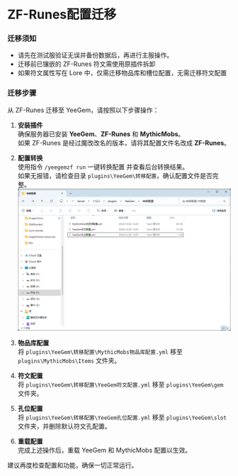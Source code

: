 # ZF-Runes配置迁移

### **迁移须知**
- 请先在测试服验证无误并备份数据后，再进行主服操作。  
- 迁移前已镶嵌的 ZF-Runes 符文需使用原插件拆卸
- 如果符文属性写在 Lore 中，仅需迁移物品库和槽位配置，无需迁移符文配置

### **迁移步骤**

从 ZF-Runes 迁移至 YeeGem，请按照以下步骤操作：

1. **安装插件**  
   确保服务器已安装 **YeeGem**、**ZF-Runes** 和 **MythicMobs**。  
   如果 ZF-Runes 是经过魔改改名的版本，请将其配置文件名改成 **ZF-Runes**。

2. **配置转换**  
   使用指令 `/yeegemzf run` 一键转换配置 并查看后台转换结果。  
   如果无报错，请检查目录 `plugins\YeeGem\转移配置`，确认配置文件是否完整。
   ![img.png](img/转移配置.png)

3. **物品库配置**  
   将 `plugins\YeeGem\转移配置\MythicMobs物品库配置.yml` 移至 `plugins\MythicMobs\Items` 文件夹。

4. **符文配置**  
   将 `plugins\YeeGem\转移配置\YeeGem符文配置.yml` 移至 `plugins\YeeGem\gem` 文件夹。

5. **孔位配置**  
   将 `plugins\YeeGem\转移配置\YeeGem孔位配置.yml` 移至 `plugins\YeeGem\slot` 文件夹，并删除默认符文孔配置。

6. **重载配置**  
   完成上述操作后，重载 YeeGem 和 MythicMobs 配置以生效。


建议再度检查配置和功能，确保一切正常运行。

